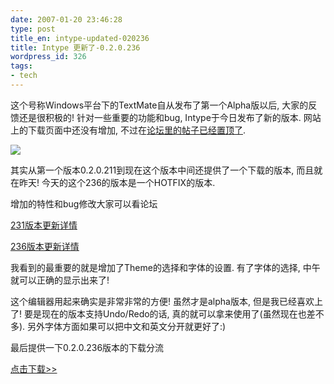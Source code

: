 ```yaml
---
date: 2007-01-20 23:46:28
type: post
title_en: intype-updated-020236
title: Intype 更新了-0.2.0.236
wordpress_id: 326
tags:
- tech
---
```


这个号称Windows平台下的TextMate自从发布了第一个Alpha版以后, 大家的反馈还是很积极的! 针对一些重要的功能和bug, Intype于今日发布了新的版本. 网站上的下载页面中还没有增加, 不过在[论坛里的帖子已经置顶了](http://intype.info/forums/discussion/155/intype-alpha-020236-hotfix-release/#Item_0).

[![](http://inotai.com/intype/FrontendModule/images/intype.png)](http://intype.info)

其实从第一个版本0.2.0.211到现在这个版本中间还提供了一个下载的版本, 而且就在昨天! 今天的这个236的版本是一个HOTFIX的版本.

增加的特性和bug修改大家可以看论坛

[231版本更新详情](http://intype.info/forums/discussion/139/intype-alpha-020231/#Item_0)

[236版本更新详情](http://intype.info/forums/discussion/155/intype-alpha-020236-hotfix-release/#Item_0)

我看到的最重要的就是增加了Theme的选择和字体的设置. 有了字体的选择, 中午就可以正确的显示出来了!

这个编辑器用起来确实是非常非常的方便! 虽然才是alpha版本, 但是我已经喜欢上了! 要是现在的版本支持Undo/Redo的话, 真的就可以拿来使用了(虽然现在也差不多). 另外字体方面如果可以把中文和英文分开就更好了:)

最后提供一下0.2.0.236版本的下载分流

[点击下载>>](http://www.box.net/lite/95f7acaloe)
